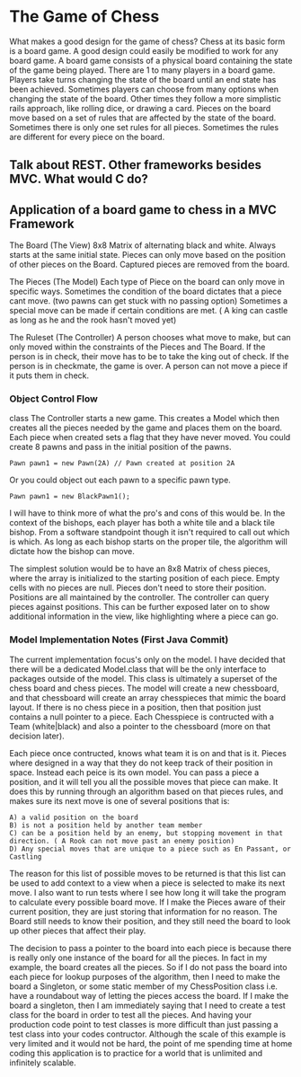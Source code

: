 # The Game of Chess

What makes a good design for the game of chess?  Chess at its basic form is a board game.  A good design could easily be modified to work for any board game.  A board game consists of a physical board containing the state of the game being played.  There are 1 to many players in a board game.  Players take turns changing the state of the board until an end state has been achieved.  Sometimes players can choose from many options when changing the state of the board.  Other times they follow a more simplistic rails approach, like rolling dice, or drawing a card.  Pieces on the board move based on a set of rules that are affected by the state of the board.  Sometimes there is only one set rules for all pieces.  Sometimes the rules are different for every piece on the board.

## Talk about REST.  Other frameworks besides MVC.  What would C do?

## Application of a board game to chess in a MVC Framework

The Board (The View)
	8x8 Matrix of alternating black and white.
	Always starts at the same initial state.
	Pieces can only move based on the position of other pieces on the Board.
	Captured pieces are removed from the board.

The Pieces (The Model)
	Each type of Piece on the board can only move in specific ways.
	Sometimes the condition of the board dictates that a piece cant move.
		(two pawns can get stuck with no passing option)
	Sometimes a special move can be made if certain conditions are met.
		( A king can castle as long as he and the rook hasn't moved yet)

The Ruleset (The Controller)
	A person chooses what move to make, but can only moved within the constraints of the Pieces and The Board.
	If the person is in check, their move has to be to take the king out of check.
	If the person is in checkmate, the game is over.
	A person can not move a piece if it puts them in check.
	
### Object Control Flow
class
The Controller starts a new game.  This creates a Model which then creates all the pieces needed by the game and places them on the board.  Each piece when created sets a flag that they have never moved.  You could create 8 pawns and pass in the initial position of the pawns.  

	Pawn pawn1 = new Pawn(2A) // Pawn created at position 2A
  
Or you could object out each pawn to a specific pawn type.

 	Pawn pawn1 = new BlackPawn1();
	
I will have to think more of what the pro's and cons of this would be.  In the context of the bishops, each player has both a white tile and a black tile bishop.  From a software standpoint though it isn't required to call out which is which.  As long as each bishop starts on the proper tile, the algorithm will dictate how the bishop can move.

The simplest solution would be to have an 8x8 Matrix of chess pieces, where the array is initialized to the starting position of each piece.  Empty cells with no pieces are null.  Pieces don't need to store their position.  Positions are all maintained by the controller.  The controller can query pieces against positions.  This can be further exposed later on to show additional information in the view, like highlighting where a piece can go.

### Model Implementation Notes (First Java Commit)

The current implementation focus's only on the model.  I have decided that there will be a dedicated Model.class that will be the only interface to packages outside of the model.  This class is ultimately a superset of the chess board and chess pieces.  The model will create a new chessboard, and that chessboard will create an array chesspieces that mimic the board layout.  If there is no chess piece in a position, then that position just contains a null pointer to a piece.  Each Chesspiece is contructed with a Team (white|black) and also a pointer to the chessboard (more on that decision later).

Each piece once contructed, knows what team it is on and that is it.  Pieces where designed in a way that they do not keep track of their position in space.  Instead each peice is its own model.  You can pass a piece a position, and it will tell you all the possible moves that piece can make.  It does this by running through an algorithm based on that pieces rules, and makes sure its next move is one of several positions that is:

	A) a valid position on the board
	B) is not a position held by another team member
	C) can be a position held by an enemy, but stopping movement in that direction. ( A Rook can not move past an enemy position)
	D) Any special moves that are unique to a piece such as En Passant, or Castling

The reason for this list of possible moves to be returned is that this list can be used to add context to a view when a piece is selected to make its next move.  I also want to run tests where I see how long it will take the program to calculate every possible board move.  If I make the Pieces aware of their current position, they are just storing that information for no reason.  The Board still needs to know their position, and they still need the board to look up other pieces that affect their play.

The decision to pass a pointer to the board into each piece is because there is really only one instance of the board for all the pieces.  In fact in my example, the board creates all the pieces.  So if I do not pass the board into each piece for lookup purposes of the algorithm, then I need to make the board a Singleton, or some static member of my ChessPosition class i.e. have a roundabout way of letting the pieces access the board.  If I make the board a singleton, then I am immediately saying that I need to create a test class for the board in order to test all the pieces.  And having your production code point to test classes is more difficult than just passing a test class into your codes contructor.  Although the scale of this example is very limited and it would not be hard, the point of me spending time at home coding this application is to practice for a world that is unlimited and infinitely scalable.
